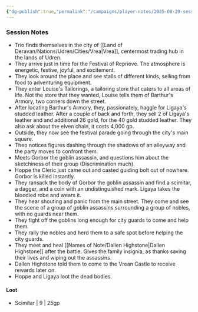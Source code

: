 ```yaml
---
{"dg-publish":true,"permalink":"/campaigns/player-notes/2025-08-29-session/","tags":["gardenEntry"]}
---
```


### Session Notes

- Trio finds themselves in the city of [[Land of Deravan/Nations/Udren/Cities/Vrea\|Vrea]], centermost trading hub in the lands of Udren.
- They arrive just in time for the Festival of Reprieve. The atmosphere is energetic, festive, joyful, and excitement.
- They look around the place and see stalls of different kinds, selling from food to adventuring equipment.
- They enter Louise's Tailorings, a tailoring store that caters to all areas of life. Not the store that they wanted, Louise tells them of Barthur's Armory, two corners down the street.
- After locating Barthur's Armory, they, passionately, haggle for Ligaya's studded leather. After a couple of back and forth, they sell 2 of Ligaya's leather and and additional 26 gold, for the 40 gold studded leather. They also ask about the elven chain, it costs 4,000 gp.
- Outside, they now see the festival parade going through the city's main square.
- Theo notices figures dashing through the shadows of an alleyway and the party moves to confront them.
- Meets Gorbor the goblin assassin, and questions him about the sketchiness of their group (Discrimination much).
- Hoppe the Cleric just came out and casted guiding bolt out of nowhere. Gorbor is killed instantly.
- They ransack the body of Gorbor the goblin assassin and find a scimitar, a dagger, and a coin with an undistinguished mark. Ligaya takes the bloodied robe and wears it.
- They hear shouting and panic from the main street. They come and see the scene of a group of goblin assassins surrounding a group of nobles, with no guards near them.
- They fight off the goblins long enough for city guards to come and help them.
- They rally the nobles and herd them to a safe spot before helping the city guards. 
- They meet and heal [[Names of Note/Dallen Highstone\|Dallen Highstone]] after the battle. Gives the family insignia, as thanks saving their lives and wiping out the assassins.
- Dallen Highstone told them to come to the Vrean Castle to receive rewards later on.
- Hoppe and Ligaya loot the dead bodies.


#### Loot
- Scimitar | 9 | 25gp 